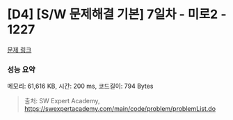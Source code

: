 # [D4] [S/W 문제해결 기본] 7일차 - 미로2 - 1227 

[문제 링크](https://swexpertacademy.com/main/code/problem/problemDetail.do?contestProbId=AV14wL9KAGkCFAYD) 

### 성능 요약

메모리: 61,616 KB, 시간: 200 ms, 코드길이: 794 Bytes



> 출처: SW Expert Academy, https://swexpertacademy.com/main/code/problem/problemList.do